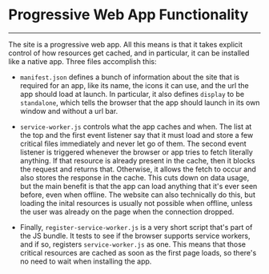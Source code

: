 # Progressive Web App Functionality

---

The site is a progressive web app. All this means is that it takes explicit control of how resources get cached, and in particular, it can be installed like a native app. Three files accomplish this:

- `manifest.json` defines a bunch of information about the site that is required for an app, like its name, the icons it can use, and the url the app should load at launch. In particular, it also defines `display` to be `standalone`, which tells the browser that the app should launch in its own window and without a url bar.

- `service-worker.js` controls what the app caches and when. The list at the top and the first event listener say that it must load and store a few critical files immediately and never let go of them. The second event listener is triggered whenever the browser or app tries to fetch literally anything. If that resource is already present in the cache, then it blocks the request and returns that. Otherwise, it allows the fetch to occur and also stores the response in the cache. This cuts down on data usage, but the main benefit is that the app can load anything that it's ever seen before, even when offline. The website can also technically do this, but loading the inital resources is usually not possible when offline, unless the user was already on the page when the connection dropped.

- Finally, `register-service-worker.js` is a very short script that's part of the JS bundle. It tests to see if the browser supports service workers, and if so, registers `service-worker.js` as one. This means that those critical resources are cached as soon as the first page loads, so there's no need to wait when installing the app.